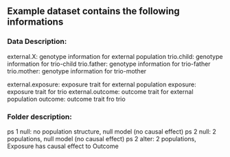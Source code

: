 ## Example dataset contains the following informations

### Data Description:
external.X: genotype information for external population
trio.child: genotype information for trio-child 
trio.father: genotype information for trio-father
trio.mother: genotype information for trio-mother

external.exposure: exposure trait for external population
exposure: exposure trait for trio 
external.outcome: outcome trait for external population
outcome: outcome trait fro trio

### Folder description:
ps 1 null: no population structure, null model (no causal effect)
ps 2 null: 2 populations, null model (no causal effect)
ps 2 alter: 2 populations, Exposure has causal effect to Outcome


